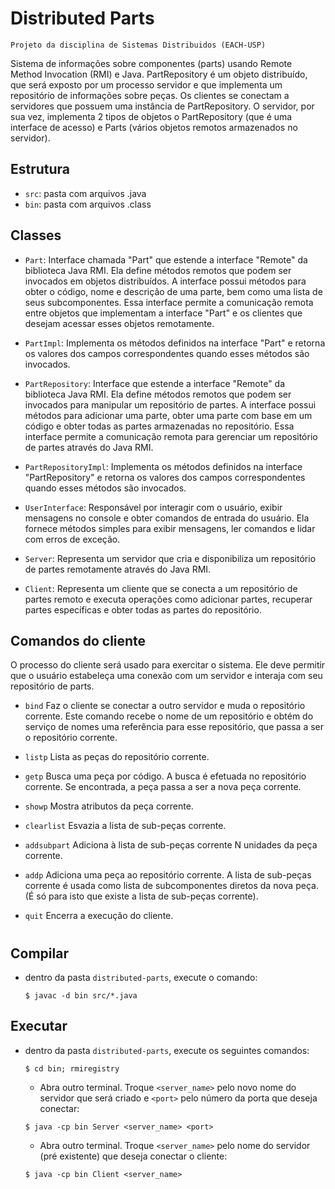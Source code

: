 # Distributed Parts

    Projeto da disciplina de Sistemas Distribuidos (EACH-USP)
Sistema de informações sobre componentes (parts) usando Remote Method Invocation (RMI) e Java.
PartRepository é um objeto distribuı́do, que será exposto por um processo servidor e que implementa um repositório de informações sobre peças. Os clientes se conectam a servidores que possuem uma instância de PartRepository. O servidor, por sua vez, implementa 2 tipos de objetos o PartRepository (que é uma interface de acesso) e Parts (vários objetos remotos armazenados no servidor).

## Estrutura

- `src`: pasta com arquivos .java
- `bin`: pasta com arquivos .class

## Classes
- `Part`:
  Interface chamada "Part" que estende a interface "Remote" da biblioteca Java RMI. Ela define métodos remotos que podem ser invocados em objetos distribuídos. A interface possui métodos para obter o código, nome e descrição de uma parte, bem como uma lista de seus subcomponentes. Essa interface permite a comunicação remota entre objetos que implementam a interface "Part" e os clientes que desejam acessar esses objetos remotamente.

- `PartImpl`:
  Implementa os métodos definidos na interface "Part" e retorna os valores dos campos correspondentes quando esses métodos são invocados.

- `PartRepository`:
  Interface que estende a interface "Remote" da biblioteca Java RMI. Ela define métodos remotos que podem ser invocados para manipular um repositório de partes. A interface possui métodos para adicionar uma parte, obter uma parte com base em um código e obter todas as partes armazenadas no repositório. Essa interface permite a comunicação remota para gerenciar um repositório de partes através do Java RMI.

- `PartRepositoryImpl`:
  Implementa os métodos definidos na interface "PartRepository" e retorna os valores dos campos correspondentes quando esses métodos são invocados.

- `UserInterface`:
  Responsável por interagir com o usuário, exibir mensagens no console e obter comandos de entrada do usuário. Ela fornece métodos simples para exibir mensagens, ler comandos e lidar com erros de exceção.

- `Server`:
  Representa um servidor que cria e disponibiliza um repositório de partes remotamente através do Java RMI.

- `Client`:
  Representa um cliente que se conecta a um repositório de partes remoto e executa operações como adicionar partes, recuperar partes específicas e obter todas as partes do repositório.


## Comandos do cliente
O processo do cliente será usado para exercitar o sistema. Ele deve permitir que o usuário estabeleça uma conexão com um servidor e interaja com seu repositório de parts.

- `bind` Faz o cliente se conectar a outro servidor e muda o repositório corrente. Este comando recebe o nome de um repositório e obtém do serviço de nomes uma referência para esse repositório, que passa a ser o repositório corrente.

- `listp` Lista as peças do repositório corrente.

- `getp` Busca uma peça por código. A busca é efetuada no repositório corrente. Se encontrada, a peça passa a ser a nova peça corrente.
  
- `showp` Mostra atributos da peça corrente.
  
- `clearlist` Esvazia a lista de sub-peças corrente.
  
- `addsubpart` Adiciona à lista de sub-peças corrente N unidades da peça corrente.
  
- `addp` Adiciona uma peça ao repositório corrente. A lista de sub-peças corrente é usada como lista de subcomponentes diretos da nova peça. (É só para isto que existe a lista de sub-peças corrente).
  
- `quit` Encerra a execução do cliente.


#
## Compilar
- dentro da pasta `distributed-parts`, execute o comando:
  ~~~ 
  $ javac -d bin src/*.java
  ~~~
## Executar
- dentro da pasta `distributed-parts`, execute os seguintes comandos:
  ~~~ 
  $ cd bin; rmiregistry
  ~~~
  - Abra outro terminal. Troque `<server_name>` pelo novo nome do servidor que será criado e `<port>` pelo número da porta que deseja conectar:
  ~~~
  $ java -cp bin Server <server_name> <port>
  ~~~
  - Abra outro terminal. Troque `<server_name>` pelo nome do servidor (pré existente) que deseja conectar o cliente:
  ~~~
  $ java -cp bin Client <server_name>
  ~~~